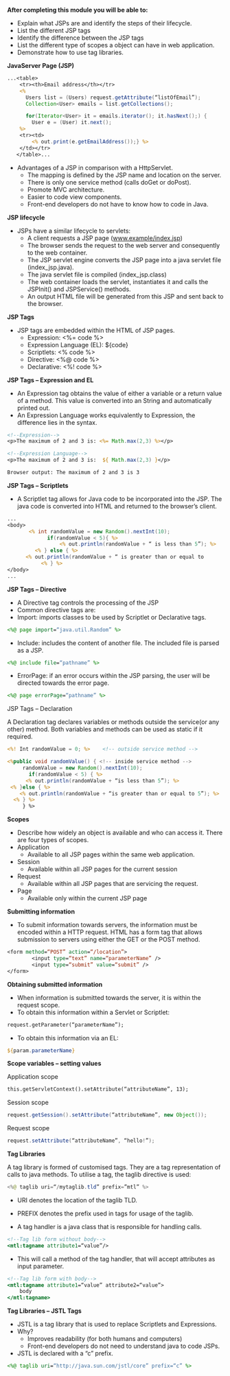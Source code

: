 **After completing this module you will be able to:**

- Explain what JSPs are and identify the steps of their lifecycle.
- List the different JSP tags
- Identify the difference between the JSP tags
- List the different type of scopes a object can have in web application.
- Demonstrate how to use tag libraries.

**JavaServer Page (JSP)**

``` jsp
...<table>
	<tr><th>Email address</th></tr>
	<% 
	  Users list = (Users) request.getAttribute(“listOfEmail”);
	  Collection<User> emails = list.getCollections();

	  for(Iterator<User> it = emails.iterator(); it.hasNext();) {
		User e = (User) it.next();
	%>
	<tr><td>
		<% out.print(e.getEmailAddress());} %>
	</td></tr>
   </table>...
```

- Advantages of a JSP in comparison with a HttpServlet.
  - The mapping is defined by the JSP name and location on the server.
  - There is only one service method (calls doGet or doPost).
  - Promote MVC architecture.
  - Easier to code view components.
  - Front-end developers do not have to know how to code in Java.

**JSP lifecycle**

- JSPs have a similar lifecycle to servlets:
  - A client requests a JSP page (www.example/index.jsp)
  - The browser sends the request to the web server and consequently to the web container.
  - The JSP servlet engine converts the JSP page into a java servlet file (index_jsp.java).
  - The java servlet file is compiled (index_jsp.class)
  - The web container loads the servlet, instantiates it and calls the JSPInit() and JSPService() methods.
  - An output HTML file will be generated from this JSP and sent back to the browser. 

**JSP Tags**

- JSP tags are embedded within the HTML of JSP pages.
  - Expression: <%= code %>
  - Expression Language (EL): ${code}
  - Scriptlets: <% code %>
  - Directive: <%@ code %>
  - Declarative: <%! code %>

**JSP Tags – Expression and EL**

- An Expression tag obtains the value of either a variable or a return value of a method. This value is converted into an String and automatically printed out.
- An Expression Language works equivalently to Expression, the difference lies in the syntax.  

``` jsp
<!--Expression-->
<p>The maximum of 2 and 3 is: <%= Math.max(2,3) %></p>

<!--Expression Language-->
<p>The maximum of 2 and 3 is:  ${ Math.max(2,3) }</p>

Browser output: The maximum of 2 and 3 is 3
```

**JSP Tags – Scriptlets**

- A Scriptlet tag allows for Java code to be incorporated into the JSP. The java code is converted into HTML and returned to the browser’s client.  

``` jsp
...
<body> 
       <% int randomValue = new Random().nextInt(10);
             if(randomValue < 5){ %>
                 <% out.println(randomValue + “ is less than 5”); %>
         <% } else { %>
	  <% out.println(randomValue + “ is greater than or equal to 	        		5”); %>
           <% } %>
</body>
...
```

**JSP Tags – Directive**

- A Directive tag controls the processing of the JSP
- Common directive tags are:
- Import: imports classes to be used by Scriptlet or Declarative tags.

``` jsp
<%@ page import=“java.util.Random” %>
```

- Include: includes the content of another file. The included file is parsed as a JSP.

``` jsp
<%@ include file=“pathname” %>
```

- ErrorPage: if an error occurs within the JSP parsing, the user will be directed towards the error page. 

``` jsp
<%@ page errorPage=“pathname” %>
```

JSP Tags – Declaration

A Declaration tag declares variables or methods outside the service(or any other) method. Both variables and methods can be used as static if it required.

``` jsp
<%! Int randomValue = 0; %>    <!-- outside service method -->

<%public void randomValue() { <!-- inside service method -->
     randomValue = new Random().nextInt(10);
       if(randomValue < 5) { %>
      <% out.println(randomValue + “is less than 5”); %>
 <% }else { %>
    <% out.println(randomValue + “is greater than or equal to 5”); %>
  <% } %>
     } %>
```

**Scopes**

- Describe how widely an object is available and who can access it. There are four types of scopes.
- Application
  - Available to all JSP pages within the same web application.
- Session
  - Available within all JSP pages for the current session
- Request
  - Available within all JSP pages that are servicing the request.
- Page
  - Available only within the current JSP page

**Submitting information**

- To submit information towards servers, the information must be encoded within a HTTP request.
  HTML has a form tag that allows submission to servers using either the GET or the POST method.

``` jsp
<form method=“POST” action=“/location”>
        <input type=“text” name=“parameterName” />
        <input type=“submit” value=“submit” />
</form>
```

**Obtaining submitted information**

- When information is submitted towards the server, it is within the request scope.
- To obtain this information within a Servlet or Scriptlet:

``` jsp
request.getParameter(“parameterName”);
```

- To obtain this information via an EL:

``` jsp
${param.parameterName}
```

**Scope variables – setting values**

Application scope

``` jsp
this.getServletContext().setAttribute(“attributeName”, 13);
```

Session scope

``` java
request.getSession().setAttribute(“attributeName”, new Object());
```

Request scope

``` java
request.setAttribute(“attributeName”, “hello!”);
```

**Tag Libraries**

A tag library is formed of customised tags. They are a tag representation of calls to java methods.
To utilise a tag, the taglib directive is used:

``` java
<%@ taglib uri=“/mytaglib.tld” prefix=”mtl” %>
```

- URI denotes the location of the taglib TLD.
- PREFIX denotes the prefix used in tags for usage of the taglib.

- A tag handler is a java class that is responsible for handling calls.

``` jsp
<!--Tag lib form without body-->
<mtl:tagname attribute1=“value”/>
```

- This will call a method of the tag handler, that will accept attributes as input parameter.

``` jsp
<!--Tag lib form with body-->
<mtl:tagname attribute1=“value” attribute2=“value”>
	body
</mtl:tagname>
```

**Tag Libraries – JSTL Tags**

- JSTL is a tag library that is used to replace Scriptlets and Expressions.
- Why?
  - Improves readability (for both humans and computers)
  - Front-end developers do not need to understand java to code JSPs.
- JSTL is declared with a “c” prefix.

``` jsp
<%@ taglib uri=“http://java.sun.com/jstl/core” prefix=“c” %>
```











